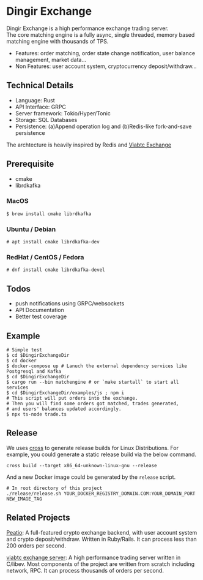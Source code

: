 # Dingir Exchange
Dingir Exchange is a high performance exchange trading server.   
The core matching engine is a fully async, single threaded, memory based matching engine with thousands of TPS. 

* Features: order matching, order state change notification, user balance management, market data...   
* Non Features: user account system, cryptocurrency deposit/withdraw...

## Technical Details

* Language: Rust
* API Interface: GRPC
* Server framework: Tokio/Hyper/Tonic
* Storage: SQL Databases
* Persistence: (a)Append operation log and (b)Redis-like fork-and-save persistence

The archtecture is heavily inspired by Redis and [Viabtc Exchange](https://github.com/viabtc/viabtc_exchange_server)

## Prerequisite

* cmake
* librdkafka

### MacOS

```
$ brew install cmake librdkafka
```

### Ubuntu / Debian

```
# apt install cmake librdkafka-dev
```

### RedHat / CentOS / Fedora

```
# dnf install cmake librdkafka-devel
```


## Todos

* push notifications using GRPC/websockets
* API Documentation
* Better test coverage

## Example

```
# Simple test
$ cd $DingirExchangeDir
$ cd docker
$ docker-compose up # Lanuch the external dependency services like Postgresql and Kafka
$ cd $DingirExchangeDir
$ cargo run --bin matchengine # or `make startall` to start all services
$ cd $DingirExchangeDir/examples/js ; npm i
# This script will put orders into the exchange.
# Then you will find some orders got matched, trades generated,
# and users' balances updated accordingly. 
$ npx ts-node trade.ts 
```

## Release

We uses [cross](https://github.com/rust-embedded/cross) to generate release builds for Linux Distributions.
For example, you could generate a static release build via the below command.

```
cross build --target x86_64-unknown-linux-gnu --release
```

And a new Docker image could be generated by the `release` script.

```
# In root directory of this project
./release/release.sh YOUR_DOCKER_REGISTRY_DOMAIN.COM:YOUR_DOMAIN_PORT NEW_IMAGE_TAG
```

## Related Projects

[Peatio](https://github.com/openware/peatio): A full-featured crypto exchange backend, with user account system and crypto deposit/withdraw. Written in Ruby/Rails. It can process less than 200 orders per second.  

[viabtc exchange server](https://github.com/viabtc/viabtc_exchange_server): A high performance trading server written in C/libev. Most components of the project are written from scratch including network, RPC. It can process thousands of orders per second.

